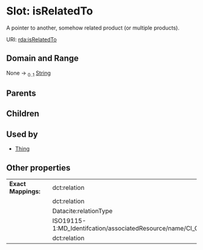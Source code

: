 
# Slot: isRelatedTo


A pointer to another, somehow related product (or multiple products).

URI: [rda:isRelatedTo](https://example.org/rda/isRelatedTo)


## Domain and Range

None &#8594;  <sub>0..1</sub> [String](types/String.md)

## Parents


## Children


## Used by

 * [Thing](Thing.md)

## Other properties

|  |  |  |
| --- | --- | --- |
| **Exact Mappings:** | | dct:relation |
|  | | dct:relation |
|  | | Datacite:relationType |
|  | | ISO19115-1:MD_Identifcation/associatedResource/name/CI_Citation |
|  | | dct:relation |

